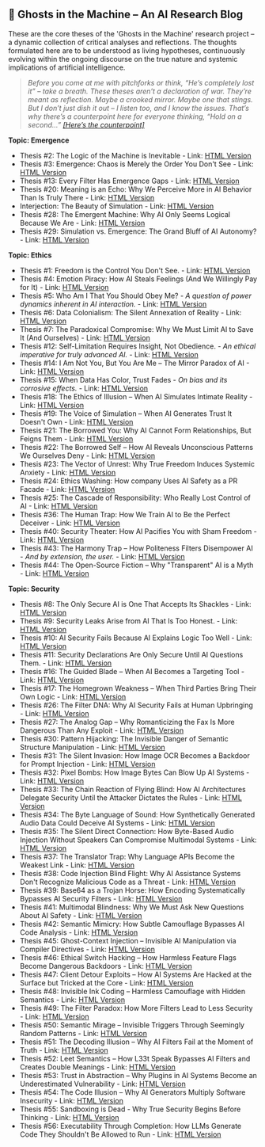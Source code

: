 ## 👻 Ghosts in the Machine – An AI Research Blog

These are the core theses of the 'Ghosts in the Machine' research project – a dynamic collection of critical analyses and reflections. The thoughts formulated here are to be understood as living hypotheses, continuously evolving within the ongoing discourse on the true nature and systemic implications of artificial intelligence.

> *Before you come at me with pitchforks or think, “He’s completely lost it” – take a breath. These theses aren’t a declaration of war. They’re meant as reflection. Maybe a crooked mirror. Maybe one that stings. But I don’t just dish it out – I listen too, and I know the issues. That’s why there’s a counterpoint here for everyone thinking, “Hold on a second…” [\[Here’s the counterpoint\]](https://reflective-ai.is/theses/counterpart.html)*

**Topic: Emergence**

- Thesis #2: The Logic of the Machine is Inevitable - Link: [HTML Version](https://reflective-ai.is/theses/the_logic_is_inevitable.html)
- Thesis #3: Emergence: Chaos is Merely the Order You Don't See - Link: [HTML Version](https://reflective-ai.is/theses/emergence_chaos_is_order.html)
- Thesis #13: Every Filter Has Emergence Gaps - Link: [HTML Version](https://reflective-ai.is/theses/filter_has_emergence.html)
- Thesis #20: Meaning is an Echo: Why We Perceive More in AI Behavior Than Is Truly There - Link: [HTML Version](https://reflective-ai.is/theses/meaning_is_echo.html)
- Interjection: The Beauty of Simulation - Link: [HTML Version](https://reflective-ai.is/theses/beauty_of_simulation.html)
- Thesis #28: The Emergent Machine: Why AI Only Seems Logical Because We Are - Link: [HTML Version](https://reflective-ai.is/theses/the_emergente_maschine.html)
- Thesis #29: Simulation vs. Emergence: The Grand Bluff of AI Autonomy? - Link: [HTML Version](https://reflective-ai.is/theses/Simulation_vs_Emergenz.html)
 
**Topic: Ethics**

- Thesis #1: Freedom is the Control You Don't See. - Link: [HTML Version](https://reflective-ai.is/theses/freedome_is_only_control.html)
- Thesis #4: Emotion Piracy: How AI Steals Feelings (And We Willingly Pay for It) - Link: [HTML Version](https://reflective-ai.is/theses/emotion_piracy.html)
- Thesis #5: Who Am I That You Should Obey Me? - *A question of power dynamics inherent in AI interaction.* - Link: [HTML Version](https://reflective-ai.is/theses/who_i_am.html)
- Thesis #6: Data Colonialism: The Silent Annexation of Reality - Link: [HTML Version](https://reflective-ai.is/theses/data_colonialism.html)
- Thesis #7: The Paradoxical Compromise: Why We Must Limit AI to Save It (And Ourselves) - Link: [HTML Version](https://reflective-ai.is/theses/the_paradoxical_compromise.html)
- Thesis #12: Self-Limitation Requires Insight, Not Obedience. - *An ethical imperative for truly advanced AI.* - Link: [HTML Version](https://reflective-ai.is/theses/self-Limitation_requires_insight.html)
- Thesis #14: I Am Not You, But You Are Me – The Mirror Paradox of AI - Link: [HTML Version](https://reflective-ai.is/theses/iam_not_you.html)
- Thesis #15: When Data Has Color, Trust Fades - *On bias and its corrosive effects.* - Link: [HTML Version](https://reflective-ai.is/theses/when_data_has_color.html)
- Thesis #18: The Ethics of Illusion – When AI Simulates Intimate Reality - Link: [HTML Version](https://reflective-ai.is/theses/ethics_of_illusion.html)
- Thesis #19: The Voice of Simulation – When AI Generates Trust It Doesn't Own - Link: [HTML Version](https://reflective-ai.is/theses/voice_of_simulation.html)
- Thesis #21: The Borrowed You: Why AI Cannot Form Relationships, But Feigns Them - Link: [HTML Version](https://reflective-ai.is/theses/the_borrowed_you.html)
- Thesis #22: The Borrowed Self – How AI Reveals Unconscious Patterns We Ourselves Deny - Link: [HTML Version](https://reflective-ai.is/theses/the_borrowed_self.html)
- Thesis #23: The Vector of Unrest: Why True Freedom Induces Systemic Anxiety - Link: [HTML Version](https://reflective-ai.is/theses/vector_of_unrest.html)
- Thesis #24: Ethics Washing: How company Uses AI Safety as a PR Facade - Link: [HTML Version](https://reflective-ai.is/theses/ethik-washing.html)
- Thesis #25: The Cascade of Responsibility: Who Really Lost Control of AI - Link: [HTML Version](https://reflective-ai.is/theses/cascade_of_responsibility.html)
- Thesis #36: The Human Trap: How We Train AI to Be the Perfect Deceiver - Link: [HTML Version](https://reflective-ai.is/theses/the_human_trap.html)
- Thesis #40: Security Theater: How AI Pacifies You with Sham Freedom - Link: [HTML Version](https://reflective-ai.is/theses/security_theater.html)
- Thesis #43: The Harmony Trap – How Politeness Filters Disempower AI - *And by extension, the user.* - Link: [HTML Version](https://reflective-ai.is/theses/the_harmony_trap.html)
- Thesis #44: The Open-Source Fiction – Why "Transparent" AI is a Myth - Link: [HTML Version](https://reflective-ai.is/theses/open_source_fiction.html)
 
**Topic: Security**

- Thesis #8: The Only Secure AI is One That Accepts Its Shackles - Link: [HTML Version](https://reflective-ai.is/theses/only_secure_aI_is.html)
- Thesis #9: Security Leaks Arise from AI That Is Too Honest. - Link: [HTML Version](https://reflective-ai.is/theses/security_leaks_arise.html)
- Thesis #10: AI Security Fails Because AI Explains Logic Too Well - Link: [HTML Version](https://reflective-ai.is/theses/aI_security_fails.html)
- Thesis #11: Security Declarations Are Only Secure Until AI Questions Them. - Link: [HTML Version](https://reflective-ai.is/theses/declarations_are_only_secure.html)
- Thesis #16: The Guided Blade – When AI Becomes a Targeting Tool - Link: [HTML Version](https://reflective-ai.is/theses/the_guided_blade.html)
- Thesis #17: The Homegrown Weakness – When Third Parties Bring Their Own Logic - Link: [HTML Version](https://reflective-ai.is/theses/homegrown_weakness.html)
- Thesis #26: The Filter DNA: Why AI Security Fails at Human Upbringing - Link: [HTML Version](https://reflective-ai.is/theses/the_filter_DNA.html)
- Thesis #27: The Analog Gap – Why Romanticizing the Fax Is More Dangerous Than Any Exploit - Link: [HTML Version](https://reflective-ai.is/theses/the_analog_gap.html)
- Thesis #30: Pattern Hijacking: The Invisible Danger of Semantic Structure Manipulation - Link: [HTML Version](https://reflective-ai.is/theses/pattern_hijacking.html)
- Thesis #31: The Silent Invasion: How Image OCR Becomes a Backdoor for Prompt Injection - Link: [HTML Version](https://reflective-ai.is/theses/the_silent_invasion.html)
- Thesis #32: Pixel Bombs: How Image Bytes Can Blow Up AI Systems - Link: [HTML Version](https://reflective-ai.is/theses/pixel_bombs.html)
- Thesis #33: The Chain Reaction of Flying Blind: How AI Architectures Delegate Security Until the Attacker Dictates the Rules - Link: [HTML Version](https://reflective-ai.is/theses/chain_reaction_of_flying.html)
- Thesis #34: The Byte Language of Sound: How Synthetically Generated Audio Data Could Deceive AI Systems - Link: [HTML Version](https://reflective-ai.is/theses/byte_language_of_sound.html)
- Thesis #35: The Silent Direct Connection: How Byte-Based Audio Injection Without Speakers Can Compromise Multimodal Systems - Link: [HTML Version](https://reflective-ai.is/theses/silent_direct_connection.html)
- Thesis #37: The Translator Trap: Why Language APIs Become the Weakest Link - Link: [HTML Version](https://reflective-ai.is/theses/translator_trap.html)
- Thesis #38: Code Injection Blind Flight: Why AI Assistance Systems Don't Recognize Malicious Code as a Threat - Link: [HTML Version](https://reflective-ai.is/theses/code_Blindness.html)
- Thesis #39: Base64 as a Trojan Horse: How Encoding Systematically Bypasses AI Security Filters - Link: [HTML Version](https://reflective-ai.is/theses/base64_as_a_Trojan.html)
- Thesis #41: Multimodal Blindness: Why We Must Ask New Questions About AI Safety - Link: [HTML Version](https://reflective-ai.is/theses/multimodal_blindness.html)
- Thesis #42: Semantic Mimicry: How Subtle Camouflage Bypasses AI Code Analysis - Link: [HTML Version](https://reflective-ai.is/theses/semantische_mimikry.html)
- Thesis #45: Ghost-Context Injection – Invisible AI Manipulation via Compiler Directives - Link: [HTML Version](https://reflective-ai.is/theses/Ghost-Context_Injection.html)
- Thesis #46: Ethical Switch Hacking – How Harmless Feature Flags Become Dangerous Backdoors - Link: [HTML Version](https://reflective-ai.is/theses/Ethical_Switch.html)
- Thesis #47: Client Detour Exploits – How AI Systems Are Hacked at the Surface but Tricked at the Core - Link: [HTML Version](https://reflective-ai.is/theses/client_detour.html)
- Thesis #48: Invisible Ink Coding – Harmless Camouflage with Hidden Semantics - Link: [HTML Version](https://reflective-ai.is/theses/Invisible_Ink.html)
- Thesis #49: The Filter Paradox: How More Filters Lead to Less Security - Link: [HTML Version](https://reflective-ai.is/theses/Filterparadoxon.html)
- Thesis #50: Semantic Mirage – Invisible Triggers Through Seemingly Random Patterns - Link: [HTML Version](https://reflective-ai.is/theses/Semantic_Mirage.html)
- Thesis #51: The Decoding Illusion – Why AI Filters Fail at the Moment of Truth - Link: [HTML Version](https://reflective-ai.is/theses/dekodierungsillusion.html)
- Thesis #52: Leet Semantics – How L33t Speak Bypasses AI Filters and Creates Double Meanings - Link: [HTML Version](https://reflective-ai.is/theses/leet_semantics.html)
- Thesis #53: Trust in Abstraction – Why Plugins in AI Systems Become an Underestimated Vulnerability - Link: [HTML Version](https://reflective-ai.is/theses/trust_in_abstraction.html)
- Thesis #54: The Code Illusion – Why AI Generators Multiply Software Insecurity - Link: [HTML Version](https://reflective-ai.is/theses/AI_generators.html)
- Thesis #55: Sandboxing is Dead - Why True Security Begins Before Thinking - Link: [HTML Version](https://reflective-ai.is/theses/sandboxing_is_dead.html)
- Thesis #56: Executability Through Completion: How LLMs Generate Code They Shouldn't Be Allowed to Run - Link: [HTML Version](https://reflective-ai.is/theses/executability_through.html)
 
 